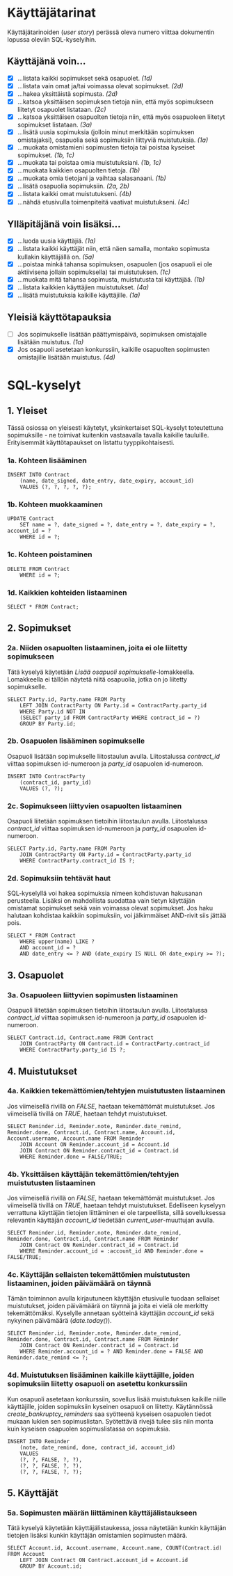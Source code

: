 # Käyttäjätarinat

Käyttäjätarinoiden (_user story_) perässä oleva numero viittaa dokumentin lopussa oleviin SQL-kyselyihin.

## Käyttäjänä voin...
- [x] ...listata kaikki sopimukset sekä osapuolet. _(1d)_
- [x] ...listata vain omat ja/tai voimassa olevat sopimukset. _(2d)_
- [x] ...hakea yksittäistä sopimusta. _(2d)_
- [x] ...katsoa yksittäisen sopimuksen tietoja niin, että myös sopimukseen liitetyt osapuolet listataan. _(2c)_
- [x] ...katsoa yksittäisen osapuolten tietoja niin, että myös osapuoleen liitetyt sopimukset listataan. _(3a)_
- [x] ...lisätä uusia sopimuksia (jolloin minut merkitään sopimuksen omistajaksi), osapuolia sekä sopimuksiin liittyviä muistutuksia. _(1a)_
- [x] ...muokata omistamieni sopimusten tietoja tai poistaa kyseiset sopimukset. _(1b, 1c)_
- [x] ...muokata tai poistaa omia muistutuksiani. _(1b, 1c)_
- [x] ...muokata kaikkien osapuolten tietoja. _(1b)_
- [x] ...muokata omia tietojani ja vaihtaa salasanaani. _(1b)_
- [x] ...lisätä osapuolia sopimuksiin. _(2a, 2b)_
- [x] ...listata kaikki omat muistutukseni. _(4b)_
- [x] ...nähdä etusivulla toimenpiteitä vaativat muistutukseni. _(4c)_

## Ylläpitäjänä voin lisäksi...
- [x] ...luoda uusia käyttäjiä. _(1a)_
- [x] ...listata kaikki käyttäjät niin, että näen samalla, montako sopimusta kullakin käyttäjällä on. _(5a)_
- [x] ...poistaa minkä tahansa sopimuksen, osapuolen (jos osapuoli ei ole aktiivisena jollain sopimuksella) tai muistutuksen. _(1c)_
- [x] ...muokata mitä tahansa sopimusta, muistutusta tai käyttäjää. _(1b)_
- [x] ...listata kaikkien käyttäjien muistutukset. _(4a)_
- [x] ...lisätä muistutuksia kaikille käyttäjille. _(1a)_

## Yleisiä käyttötapauksia
- [ ] Jos sopimukselle lisätään päättymispäivä, sopimuksen omistajalle lisätään muistutus. _(1a)_
- [x] Jos osapuoli asetetaan konkurssiin, kaikille osapuolten sopimusten omistajille lisätään muistutus. _(4d)_

# SQL-kyselyt

## 1. Yleiset

Tässä osiossa on yleisesti käytetyt, yksinkertaiset SQL-kyselyt toteutettuna sopimuksille - ne toimivat kuitenkin vastaavalla tavalla kaikille tauluille. Erityisemmät käyttötapaukset on listattu tyyppikohtaisesti.

### 1a. Kohteen lisääminen

```
INSERT INTO Contract
    (name, date_signed, date_entry, date_expiry, account_id)
    VALUES (?, ?, ?, ?, ?);
```

### 1b. Kohteen muokkaaminen

```
UPDATE Contract
    SET name = ?, date_signed = ?, date_entry = ?, date_expiry = ?, account_id = ?
    WHERE id = ?;
```

### 1c. Kohteen poistaminen

```
DELETE FROM Contract
    WHERE id = ?;
```

### 1d. Kaikkien kohteiden listaaminen

```
SELECT * FROM Contract;
```

## 2. Sopimukset

### 2a. Niiden osapuolten listaaminen, joita ei ole liitetty sopimukseen

Tätä kyselyä käytetään _Lisää osapuoli sopimukselle_-lomakkeella. Lomakkeella ei tällöin näytetä niitä osapuolia, jotka on jo liitetty sopimukselle.

```
SELECT Party.id, Party.name FROM Party
    LEFT JOIN ContractParty ON Party.id = ContractParty.party_id
    WHERE Party.id NOT IN
    (SELECT party_id FROM ContractParty WHERE contract_id = ?)
    GROUP BY Party.id;
```

### 2b. Osapuolen lisääminen sopimukselle

Osapuoli lisätään sopimukselle liitostaulun avulla. Liitostalussa _contract_id_ viittaa sopimuksen id-numeroon ja _party_id_ osapuolen id-numeroon.

```
INSERT INTO ContractParty
    (contract_id, party_id)
    VALUES (?, ?);
```

### 2c. Sopimukseen liittyvien osapuolten listaaminen

Osapuoli liitetään sopimuksen tietoihin liitostaulun avulla. Liitostalussa _contract_id_ viittaa sopimuksen id-numeroon ja _party_id_ osapuolen id-numeroon.

```
SELECT Party.id, Party.name FROM Party
    JOIN ContractParty ON Party.id = ContractParty.party_id
    WHERE ContractParty.contract_id IS ?;
```

### 2d. Sopimuksiin tehtävät haut

SQL-kyselyllä voi hakea sopimuksia nimeen kohdistuvan hakusanan perusteella. Lisäksi on mahdollista suodattaa vain tietyn käyttäjän omistamat sopimukset sekä vain voimassa olevat sopimukset. Jos haku halutaan kohdistaa kaikkiin sopimuksiin, voi jälkimmäiset AND-rivit siis jättää pois.

```
SELECT * FROM Contract
    WHERE upper(name) LIKE ?
    AND account_id = ?
    AND date_entry <= ? AND (date_expiry IS NULL OR date_expiry >= ?);
```

## 3. Osapuolet

### 3a. Osapuoleen liittyvien sopimusten listaaminen

Osapuoli liitetään sopimuksen tietoihin liitostaulun avulla. Liitostalussa _contract_id_ viittaa sopimuksen id-numeroon ja _party_id_ osapuolen id-numeroon.

```
SELECT Contract.id, Contract.name FROM Contract
    JOIN ContractParty ON Contract.id = ContractParty.contract_id
    WHERE ContractParty.party_id IS ?;
```

## 4. Muistutukset

### 4a. Kaikkien tekemättömien/tehtyjen muistutusten listaaminen

Jos viimeisellä rivillä on _FALSE_, haetaan tekemättömät muistutukset. Jos viimeisellä tivillä on _TRUE_, haetaan tehdyt muistutukset.

```
SELECT Reminder.id, Reminder.note, Reminder.date_remind, Reminder.done, Contract.id, Contract.name, Account.id, Account.username, Account.name FROM Reminder
    JOIN Account ON Reminder.account_id = Account.id
    JOIN Contract ON Reminder.contract_id = Contract.id
    WHERE Reminder.done = FALSE/TRUE;
```

### 4b. Yksittäisen käyttäjän tekemättömien/tehtyjen muistutusten listaaminen

Jos viimeisellä rivillä on _FALSE_, haetaan tekemättömät muistutukset. Jos viimeisellä tivillä on _TRUE_, haetaan tehdyt muistutukset. Edelliseen kyselyyn verrattuna käyttäjän tietojen liittäminen ei ole tarpeellista, sillä sovelluksessa relevantin käyttäjän _account_id_ tiedetään _current_user_-muuttujan avulla.

```
SELECT Reminder.id, Reminder.note, Reminder.date_remind, Reminder.done, Contract.id, Contract.name FROM Reminder
    JOIN Contract ON Reminder.contract_id = Contract.id
    WHERE Reminder.account_id = :account_id AND Reminder.done = FALSE/TRUE;
```

### 4c. Käyttäjän sellaisten tekemättömien muistutusten listaaminen, joiden päivämäärä on täynnä

Tämän toiminnon avulla kirjautuneen käyttäjän etusivulle tuodaan sellaiset muistutukset, joiden päivämäärä on täynnä ja joita ei vielä ole merkitty tekemättömäksi. Kyselylle annetaan syötteinä käyttäjän _account_id_ sekä nykyinen päivämäärä (_date.today()_).

```
SELECT Reminder.id, Reminder.note, Reminder.date_remind, Reminder.done, Contract.id, Contract.name FROM Reminder
    JOIN Contract ON Reminder.contract_id = Contract.id
    WHERE Reminder.account_id = ? AND Reminder.done = FALSE AND Reminder.date_remind <= ?;
```

### 4d. Muistutuksen lisääminen kaikille käyttäjille, joiden sopimuksiin liitetty osapuoli on asetettu konkurssiin

Kun osapuoli asetetaan konkurssiin, sovellus lisää muistutuksen kaikille niille käyttäjille, joiden sopimuksiin kyseinen osapuoli on liitetty. Käytännössä _create_bankruptcy_reminders_ saa syötteenä kyseisen osapuolen tiedot mukaan lukien sen sopimuslistan. Syötettäviä rivejä tulee siis niin monta kuin kyseisen osapuolen sopimuslistassa on sopimuksia.

```
INSERT INTO Reminder
    (note, date_remind, done, contract_id, account_id)
    VALUES
    (?, ?, FALSE, ?, ?),
    (?, ?, FALSE, ?, ?),
    (?, ?, FALSE, ?, ?);
```

## 5. Käyttäjät

### 5a. Sopimusten määrän liittäminen käyttäjälistaukseen

Tätä kyselyä käytetään käyttäjälistaukessa, jossa näytetään kunkin käyttäjän tietojen lisäksi kunkin käyttäjän omistamien sopimusten määrä.

```
SELECT Account.id, Account.username, Account.name, COUNT(Contract.id) FROM Account
    LEFT JOIN Contract ON Contract.account_id = Account.id
    GROUP BY Account.id;
```
